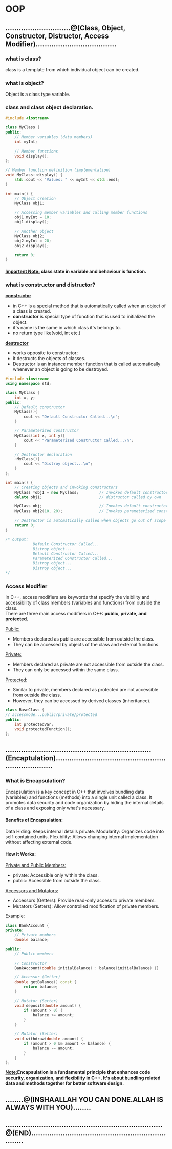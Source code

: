 # OOP
## .............................@(Class, Object, Constructor, Distructor, Access Modifier)....................................
### what is class?
class is a template from which individual object can be created.

### what is object?
Object is a class type variable.

### class and class object declaration.
```cpp
#include <iostream>

class MyClass {
public:
    // Member variables (data members)
    int myInt;
    
    // Member functions
    void display();
};

// Member function definition (implementation)
void MyClass::display() {
    std::cout << "Values: " << myInt << std::endl;
}

int main() {
    // Object creation
    MyClass obj1;

    // Accessing member variables and calling member functions
    obj1.myInt = 10;
    obj1.display();

    // Another object
    MyClass obj2;
    obj2.myInt = 20;
    obj2.display();

    return 0;
}
```

#### <ins>Importent Note:</ins> class state in variable and behaviour is function.


### what is constructor and distructor?
<ins>**constructor**</ins>
- in C++ is a special method that is automatically called when an object of a class is created.   
- **constructor** is special type of function that is used to initialized the object.
- it's name is the same in which class it's belongs to.
- no return type like(void, int etc.)

   
<ins>**destructor**</ins>
- works opposite to constructor; 
- it destructs the objects of classes.
- Destructor is an instance member function that is called automatically whenever an object is going to be destroyed.
```cpp
#include <iostream>
using namespace std;

class MyClass {
    int x, y;
public:
    // Default constructor
    MyClass(){
        cout << "Default Constructor Called...\n";
    }

    // Parameterized constructor
    MyClass(int x, int y){
        cout << "Parameterized Constructor Called...\n";
    }

    // Destructor declaration
    ~MyClass(){
        cout << "Distroy object...\n";
    }
};

int main() {
    // Creating objects and invoking constructors
    MyClass *obj1 = new MyClass;         // Invokes default constructor
    delete obj1;                         // distructor called by own

    MyClass obj;                         // Invokes default constructor
    MyClass obj2(10, 20);                // Invokes parameterized constructor
    
    // Destructor is automatically called when objects go out of scope
    return 0;
}

/* output:
            Default Constructor Called...
            Distroy object...
            Default Constructor Called...
            Parameterized Constructor Called...
            Distroy object...
            Distroy object...
*/
```
### Access Modifier
In C++, access modifiers are keywords that specify the visibility and accessibility of class members (variables and functions) from outside the class.   
There are three main access modifiers in C++: **public, private, and protected.**

<ins>Public:</ins>
- Members declared as public are accessible from outside the class.
- They can be accessed by objects of the class and external functions.

<ins>Private:</ins>
- Members declared as private are not accessible from outside the class.
- They can only be accessed within the same class.

<ins>Protected:</ins>
- Similar to private, members declared as protected are not accessible from outside the class.
- However, they can be accessed by derived classes (inheritance).
```cpp
class BaseClass {
// accessmode...public/private/protected
public:
    int protectedVar;
    void protectedFunction();
};
```


## .................................................................(Encaptulation)......................................................................

### What is Encapsulation?
Encapsulation is a key concept in C++ that involves bundling data (variables) and functions (methods) into a single unit called a class. It promotes data security and code organization by hiding the internal details of a class and exposing only what's necessary.

#### Benefits of Encapsulation:

Data Hiding: Keeps internal details private.
Modularity: Organizes code into self-contained units.
Flexibility: Allows changing internal implementation without affecting external code.
#### How it Works:
<ins>Private and Public Members:</ins>
- private: Accessible only within the class.
- public: Accessible from outside the class.

<ins>Accessors and Mutators:</ins>
- Accessors (Getters): Provide read-only access to private members.
- Mutators (Setters): Allow controlled modification of private members.

Example:
```cpp
class BankAccount {
private:
    // Private members
    double balance;

public:
    // Public members

    // Constructor
    BankAccount(double initialBalance) : balance(initialBalance) {}

    // Accessor (Getter)
    double getBalance() const {
        return balance;
    }

    // Mutator (Setter)
    void deposit(double amount) {
        if (amount > 0) {
            balance += amount;
        }
    }

    // Mutator (Setter)
    void withdraw(double amount) {
        if (amount > 0 && amount <= balance) {
            balance -= amount;
        }
    }
};
```

**<ins>Note:</ins>Encapsulation is a fundamental principle that enhances code security, organization, and flexibility in C++. It's about bundling related data and methods together for better software design.**

## ........@(INSHAALLAH YOU CAN DONE.ALLAH IS ALWAYS WITH YOU)........
## ......................................................................@(END)....................................................................
